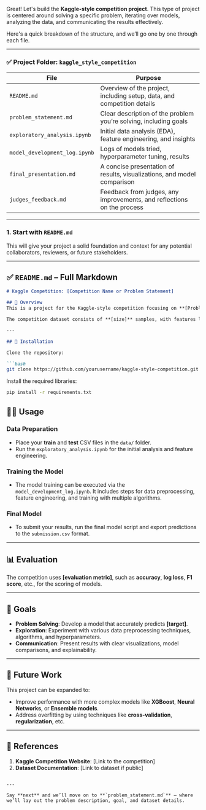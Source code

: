 Great! Let's build the **Kaggle-style competition project**. This type of project is centered around solving a specific problem, iterating over models, analyzing the data, and communicating the results effectively.

Here's a quick breakdown of the structure, and we’ll go one by one through each file.

---

### ✅ Project Folder: `kaggle_style_competition`

| File                            | Purpose                                                                 |
|---------------------------------|-------------------------------------------------------------------------|
| `README.md`                    | Overview of the project, including setup, data, and competition details |
| `problem_statement.md`          | Clear description of the problem you’re solving, including goals        |
| `exploratory_analysis.ipynb`    | Initial data analysis (EDA), feature engineering, and insights           |
| `model_development_log.ipynb`   | Logs of models tried, hyperparameter tuning, results                    |
| `final_presentation.md`         | A concise presentation of results, visualizations, and model comparison |
| `judges_feedback.md`            | Feedback from judges, any improvements, and reflections on the process  |

---

### 1. **Start with `README.md`**  
This will give your project a solid foundation and context for any potential collaborators, reviewers, or future stakeholders.

---

## ✅ `README.md` – Full Markdown

```markdown
# Kaggle Competition: [Competition Name or Problem Statement]

## 🧠 Overview
This is a project for the Kaggle-style competition focusing on **[Problem Statement]**. The goal is to build an optimal model that can solve **[specific task]** using **[dataset name]**. The objective is to **[competition goal]**, while balancing **accuracy**, **speed**, and **scalability**.

The competition dataset consists of **[size]** samples, with features like **[list of important features]**, and the goal is to predict **[target variable]**. We use various machine learning models to create a competitive solution.

---

## 🔧 Installation

Clone the repository:

```bash
git clone https://github.com/yourusername/kaggle-style-competition.git
```

Install the required libraries:

```bash
pip install -r requirements.txt
```

## 🧑‍💻 Usage

### Data Preparation
- Place your **train** and **test** CSV files in the `data/` folder.
- Run the `exploratory_analysis.ipynb` for the initial analysis and feature engineering.
  
### Training the Model
- The model training can be executed via the `model_development_log.ipynb`. It includes steps for data preprocessing, feature engineering, and training with multiple algorithms.
  
### Final Model
- To submit your results, run the final model script and export predictions to the `submission.csv` format.

---

## 📊 Evaluation

The competition uses **[evaluation metric]**, such as **accuracy**, **log loss**, **F1 score**, etc., for the scoring of models.

---

## 🎯 Goals

- **Problem Solving**: Develop a model that accurately predicts **[target]**.
- **Exploration**: Experiment with various data preprocessing techniques, algorithms, and hyperparameters.
- **Communication**: Present results with clear visualizations, model comparisons, and explainability.

---

## 🌱 Future Work

This project can be expanded to:
- Improve performance with more complex models like **XGBoost**, **Neural Networks**, or **Ensemble models**.
- Address overfitting by using techniques like **cross-validation**, **regularization**, etc.

---

## 📄 References

1. **Kaggle Competition Website**: [Link to the competition]
2. **Dataset Documentation**: [Link to dataset if public]

```

---

Say **next** and we’ll move on to **`problem_statement.md`** — where we’ll lay out the problem description, goal, and dataset details.